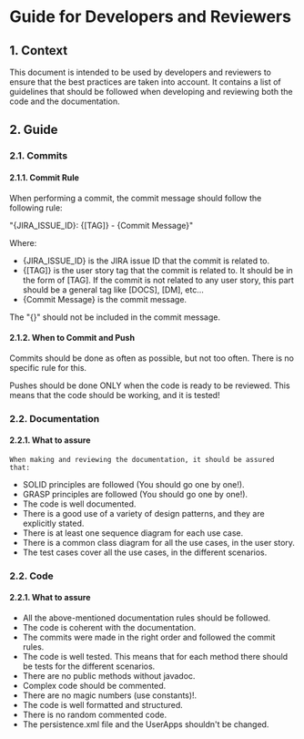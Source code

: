 # Guide for Developers and Reviewers

## 1. Context

This document is intended to be used by developers and reviewers to ensure that the best practices are taken into account.
It contains a list of guidelines that should be followed when developing and reviewing both the code and the documentation.

## 2. Guide

### 2.1. Commits

#### 2.1.1. Commit Rule

When performing a commit, the commit message should follow the following rule:

"{JIRA_ISSUE_ID}: {[TAG]} - {Commit Message}"

Where: 
- {JIRA_ISSUE_ID} is the JIRA issue ID that the commit is related to.
- {[TAG]} is the user story tag that the commit is related to. It should be in the form of [TAG]. If the commit is not 
related to any user story, this part should be a general tag like [DOCS], [DM], etc...
- {Commit Message} is the commit message.

The "{}" should not be included in the commit message.

#### 2.1.2. When to Commit and Push

Commits should be done as often as possible, but not too often.
There is no specific rule for this.

Pushes should be done ONLY when the code is ready to be reviewed.
This means that the code should be working, and it is tested!

### 2.2. Documentation

#### 2.2.1. What to assure

    When making and reviewing the documentation, it should be assured that:

- SOLID principles are followed (You should go one by one!).
- GRASP principles are followed (You should go one by one!).
- The code is well documented.
- There is a good use of a variety of design patterns, and they are explicitly stated.
- There is at least one sequence diagram for each use case.
- There is a common class diagram for all the use cases, in the user story.
- The test cases cover all the use cases, in the different scenarios.

### 2.2. Code

#### 2.2.1. What to assure

- All the above-mentioned documentation rules should be followed.
- The code is coherent with the documentation.
- The commits were made in the right order and followed the commit rules.
- The code is well tested. This means that for each method there should be tests for the different scenarios.
- There are no public methods without javadoc.
- Complex code should be commented.
- There are no magic numbers (use constants)!.
- The code is well formatted and structured.
- There is no random commented code.
- The persistence.xml file and the UserApps shouldn't be changed.



